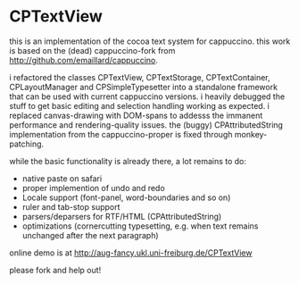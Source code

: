 CPTextView
==========
this is an implementation of the cocoa text system for cappuccino.
this work is based on the (dead) cappuccino-fork from <http://github.com/emaillard/cappuccino>.

i refactored the classes CPTextView, CPTextStorage, CPTextContainer, CPLayoutManager and CPSimpleTypesetter into a standalone framework that can be used with current cappuccino versions.
i heavily debugged the stuff to get basic editing and selection handling working as expected.
i replaced canvas-drawing with DOM-spans to addesss the immanent performance and rendering-quality issues.
the (buggy) CPAttributedString implementation from the cappuccino-proper is fixed through monkey-patching.

while the basic functionality is already there, a lot remains to do:
* native paste on safari
* proper implemention of undo and redo
* Locale support (font-panel, word-boundaries and so on)
* ruler and tab-stop support
* parsers/deparsers for RTF/HTML (CPAttributedString)
* optimizations (cornercutting typesetting, e.g. when text remains unchanged after the next paragraph)

online demo is at <http://aug-fancy.ukl.uni-freiburg.de/CPTextView>

please fork and help out!
